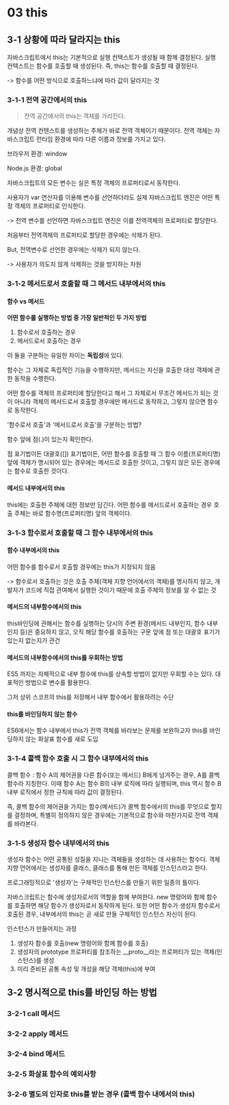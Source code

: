 # 03 this

## 3-1 상황에 따라 달라지는 this

자바스크립트에서 this는 기본적으로 실행 컨텍스트가 생성될 때 함께 결정된다. 실행 컨텍스트는 함수를 호출할 때 생성된다. 즉, this는 함수를 호출할 때 결정된다.

-> 함수를 어떤 방식으로 호출하느냐에 따라 값이 달라지는 것

### 3-1-1 전역 공간에서의 this

>  전역 공간에서의 this는 객체를 가리킨다. 

개념상 전역 컨텐스트를 생성하는 주체가 바로 전역 객체이기 때문이다. 전역 객체는 자바스크립트 런타임 환경에 따라 다른 이름과 정보를 가지고 있다.

브라우저 환경: window 

Node.js 환경: global

자바스크립트의 모든 변수는 실은 특정 객체의 프로퍼티로서 동작한다.

사용자가 var 연산자를 이용해 변수를 선언하더라도 실제 자바스크립트 엔진은 어떤 특정 객체의 프로퍼티로 인식한다. 

-> 전역 변수를 선언하면 자바스크립트 엔진은 이를 전역객체의 프로퍼티로 할당한다.

처음부터 전역객체의 프로퍼티로 할당한 경우에는 삭제가 된다.

But, 전역변수로 선언한 경우에는 삭제가 되지 않는다.

-> 사용자가 의도치 않게 삭제하는 것을 방지하는 차원

### 3-1-2 메서드로서 호출할 때 그 메서드 내부에서의 this

#### 함수 vs 메서드

**어떤 함수를 실행하는 방법 중 가장 일반적인 두 가지 방법**

1. 함수로서 호출하는 경우
2. 메서드로서 호출하는 경우

이 둘을 구분하는 유일한 차이는 **독립성**에 있다.

함수는 그 자체로 독립적인 기능을 수행하지만, 메서드는 자신을 호출한 대상 객체에 관한 동작을 수행한다.

어떤 함수를 객체의 프로퍼티에 할당한다고 해서 그 자체로서 무조건 메서드가 되는 것이 아니라 객체의 메서드로서 호출할 경우에만 메서드로 동작하고, 그렇지 않으면 함수로 동작한다.

'함수로서 호출'과 '메서드로서 호출'을 구분하는 방법?

함수 앞에 점(.)이 있는지 확인한다.

점 표기법이든 대괄호([]) 표기법이든, 어떤 함수를 호출할 때 그 함수 이름(프로퍼티명) 앞에 객체가 명시되어 있는 경우에는 메서드로 호출한 것이고, 그렇지 않은 모든 경우에는 함수로 호출한 것이다.

#### 메서드 내부에서의 this

this에는 호출한 주체에 대한 정보만 담긴다. 어떤 함수를 메서드로서 호출하는 경우 호출 주체는 바로 함수명(프로퍼티명) 앞의 객체이다.

### 3-1-3 함수로서 호출할 때 그 함수 내부에서의 this

#### 함수 내부에서의 this

어떤 함수를 함수로서 호출할 경우에는 this가 지정되지 않음

-> 함수로서 호출하는 것은 호출 주체(객체 지향 언어에서의 객체)를 명시하지 않고, 개발자가 코드에 직접 관여해서 실행한 것이기 때문에 호출 주체의 정보를 알 수 없는 것

#### 메서드의 내부함수에서의 this

this바인딩에 관해서는 함수를 실행하는 당시의 주변 환경(메서드 내부인지, 함수 내부인지 등)은 중요하지 않고, 오직 해당 함수를 호출하는 구문 앞에 점 또는 대괄호 표기가 있는지 없는지가 관건

#### 메서드의 내부함수에서의 this를 우회하는 방법

ES5 까지는 자체적으로 내부 함수에 this를 상속할 방법이 없지만 우회할 수는 있다. 대표적인 방법으로 변수를 활용한다.

그저 상위 스코프의 this를 저장해서 내부 함수에서 활용하려는 수단

#### this를 바인딩하지 않는 함수

ES6에서는 함수 내부에서 this가 전역 객체를 바라보는 문제를 보완하고자 this를 바인딩하지 않는 화살표 함수를 새로 도입

### 3-1-4 콜백 함수 호출 시 그 함수 내부에서의 this

콜백 함수 : 함수 A의 제어권을 다른 함수(또는 메서드) B에게 넘겨주는 경우, A를 콜백 함수라 지칭한다. 이때 함수 A는 함수 B의 내부 로직에 따라 실행되며, this 역시 함수 B 내부 로직에서 정한 규칙에 따라 값이 결정된다.

즉, 콜백 함수의 제어권을 가지는 함수(메서드)가 콜백 함수에서의 this를 무엇으로 할지를 결정하며, 특별히 정의하지 않은 경우에는 기본적으로 함수와 마찬가지로 전역 객체를 바라본다.

### 3-1-5 생성자 함수 내부에서의 this

생성자 함수는 어떤 공통된 성질을 지니는 객체들을 생성하는 데 사용하는 함수다.
객체 지향 언어에서는 생성자를 클래스, 클래스를 통해 만든 객체를 인스턴스라고 한다.

프로그래밍적으로 '생성자'는 구체적인 인스턴스를 만들기 위한 일종의 틀이다.

자바스크립트는 함수에 생성자로서의 역할을 함께 부여한다.
new 명령어와 함께 함수를 호출하면 해당 함수가 생성자로서 동작하게 된다.
또한 어떤 함수가 생성자 함수로서 호출된 경우, 내부에서의 this는 곧 새로 만들 구체적인 인스턴스 자신이 된다.

인스턴스가 만들어지는 과정

1. 생성자 함수를 호출(new 명령어와 함께 함수를 호출)
2. 생성자의 prototype 프로퍼티를 참조하는 __proto__라는 프로퍼티가 있는 객체(인스턴스)를 생성
3. 미리 준비된 공통 속성 및 개성을 해당 객체(this)에 부여

## 3-2 명시적으로 this를 바인딩 하는 방법

### 3-2-1 call 메서드

### 3-2-2 apply 메서드

### 3-2-4 bind 메서드

### 3-2-5 화살표 함수의 예외사항

### 3-2-6 별도의 인자로 this를 받는 경우 (콜백 함수 내에서의 this)

